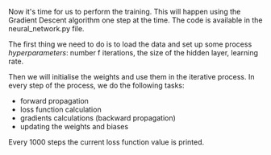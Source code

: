 Now it's time for us to perform the training. This will happen using the Gradient Descent algorithm one step at the time. The code is available in the neural_network.py file.

The first thing we need to do is to load the data and set up some process _hyperparameters_: number f iterations, the size of the hidden layer, learning rate.

Then we will initialise the weights and use them in the iterative process. In every step of the process, we do the following tasks:
* forward propagation
* loss function calculation
* gradients calculations (backward propagation)
* updating the weights and biases

Every 1000 steps the current loss function value is printed.
